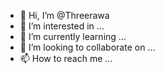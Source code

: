 - 👋 Hi, I’m @Threerawa
- 👀 I’m interested in ...
- 🌱 I’m currently learning ...
- 💞️ I’m looking to collaborate on ...
- 📫 How to reach me ...

<!---
Threerawa/Threerawa is a ✨ special ✨ repository because its `README.md` (this file) appears on your GitHub profile.
You can click the Preview link to take a look at your changes.
--->
